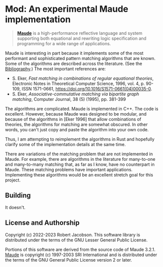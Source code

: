 # Mod: An experimental Maude implementation

> **[Maude](https://github.com/SRI-CSL/Maude)** is a high-performance reflective language and system supporting both equational and rewriting logic
> specification and programming for a wide range of applications.

Maude is interesting in part because it implements some of the most performant and sophisticated pattern matching
algorithms that are known. Some of the algorithms are described across the literature. (See the 
[Bibliography](doc/Bibliography.md).) The most important references are:

* S. Eker, _Fast matching in combinations of regular equational theories_, Electronic Notes in Theoretical Computer
  Science, 1996,
  vol. 4, p. 90-109, ISSN 1571-0661, https://doi.org/10.1016/S1571-0661(04)00035-0.
* S. Eker,
  _Associative-commutative matching via bipartite graph matching_,
  Computer Journal, 38 (5) (1995), pp. 381-399

The algorithms are complicated. Maude is implemented in C++. The code is excellent. However, because Maude was
designed to be modular, and because of the algorithms in \[Eker 1996] that allow combinations of theories, the
algorithms for matching are somewhat obscured. In other words, you can't just copy and paste the algorithm into your
own code.

Thus, I am attempting to reimplement the algorithms in Rust and hopefully clarify some of the implementation details
at the same time.

There are variations of the matching problem that are not implemented in Maude. For example, there are 
algorithms in the literature for many-to-one and many-to-many matching that, as far as I know, have no counterpart 
in Maude. These matching problems have important applications. Implementing these algorithms would be an excellent 
stretch goal for this project.  

## Building

It doesn't.

## License and Authorship

Copyright (c) 2022-2023 Robert Jacobson. This software library is distributed under the terms of the GNU Lesser General
Public License.

Portions of this software are derived from the source code of Maude 3.2.1. [Maude](https://github.com/SRI-CSL/Maude)
is copyright (c) 1997-2003 SRI International and is distributed under the terms of the GNU General Public License
version 2 or later.
